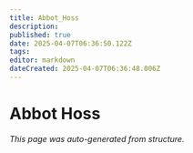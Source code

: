 ```yaml
---
title: Abbot_Hoss
description: 
published: true
date: 2025-04-07T06:36:50.122Z
tags: 
editor: markdown
dateCreated: 2025-04-07T06:36:48.006Z
---
```


# Abbot Hoss

*This page was auto-generated from structure.*